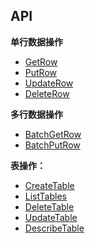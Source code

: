 ## API

**单行数据操作**

* [GetRow](./api/getrow.md)
* [PutRow](./api/putrow.md)
* [UpdateRow](./api/updaterow.md)
* [DeleteRow](./api/deleterow.md)



**多行数据操作**

* [BatchGetRow](./api/batchgetrow.md)
* [BatchPutRow](./api/batchputrow.md)

**表操作：**

* [CreateTable](./api/createtable.md)
* [ListTables](./api/listtables.md)
* [DeleteTable](./api/deletetable.md)
* [UpdateTable](./api/updatetable.md)
* [DescribeTable](./api/describetable.md)
